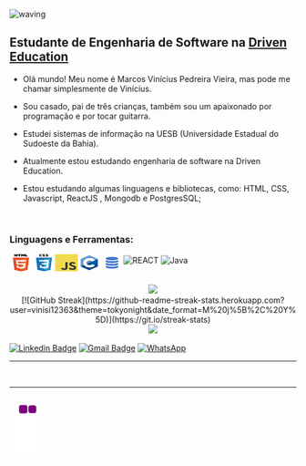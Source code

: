   ![waving](https://capsule-render.vercel.app/api?type=waving&height=200&text=Vinícius%20&fontAlignY=40&color=gradient)
  
  ## Estudante de Engenharia de Software na <a href="https://www.driven.com.br/">Driven Education</a>


- Olá mundo! Meu nome é Marcos Vinícius Pedreira Vieira, mas pode me chamar simplesmente de Vinícius.

- Sou casado, pai de três crianças, também sou um apaixonado por programação e por tocar guitarra.

- Estudei sistemas de informação na UESB (Universidade Estadual do Sudoeste da Bahia). 

- Atualmente estou estudando engenharia de software na Driven Education.
 
- Estou estudando algumas linguagens e bibliotecas, como: HTML, CSS, Javascript, ReactJS , Mongodb e PostgresSQL;

<br />

### Linguagens e Ferramentas:

<div width= "100%" justify-content="space-between">

<img align="left" alt="HTML5" height="30" width="40" src="https://raw.githubusercontent.com/github/explore/80688e429a7d4ef2fca1e82350fe8e3517d3494d/topics/html/html.png" />
<img align="left" alt="CSS3" height="30" width="40"
src="https://raw.githubusercontent.com/github/explore/80688e429a7d4ef2fca1e82350fe8e3517d3494d/topics/css/css.png" />
<img align="left" alt="JavaScript" height="30" width="40"
src="https://raw.githubusercontent.com/github/explore/80688e429a7d4ef2fca1e82350fe8e3517d3494d/topics/javascript/javascript.png" />
<img align="center" alt="REACT" height="30" width="40" 
src="https://cdn.jsdelivr.net/gh/devicons/devicon/icons/react/react-original.svg">
<img align="left" alt="C" height="30" width="40"
src="https://raw.githubusercontent.com/github/explore/80688e429a7d4ef2fca1e82350fe8e3517d3494d/topics/c/c.png" />
<img align="left" alt="SQL" height="30" width="40"
src="https://raw.githubusercontent.com/github/explore/80688e429a7d4ef2fca1e82350fe8e3517d3494d/topics/sql/sql.png" />
<img align="center" alt="Java" height="30" width="40" 
src="https://cdn.jsdelivr.net/gh/devicons/devicon/icons/java/java-original.svg" />

</div>

<br />
<br />
<div style="display: inline_block" align="center" gap="15px">
    <img width="500rem" src="https://github-readme-stats.vercel.app/api?username=vinisi12363&show_icons=true&theme=github_dark&include_all_commits=true&count_private=true"/>
    <br/>
   [![GitHub Streak](https://github-readme-streak-stats.herokuapp.com?user=vinisi12363&theme=tokyonight&date_format=M%20j%5B%2C%20Y%5D)](https://git.io/streak-stats)
    <br/>
    <img width="500rem" src="https://github-readme-stats.vercel.app/api/top-langs/?username=vinisi12363&layout=compact&langs_count=7&theme=github_dark&include_all_commits=true&count_private=true"/>
    <br/>
</div>

[![Linkedin Badge](https://img.shields.io/badge/-LinkedIn-blue?style=flat&logo=Linkedin&logoColor=white&link=https://www.linkedin.com/in/rebeccamanzi/)]([[https://www.linkedin.com/in/steniowagner/](https://www.linkedin.com/in/vini-si12363/)])
[![Gmail Badge](https://img.shields.io/badge/-Gmail-c14438?style=flat&logo=Gmail&logoColor=white&link=mailto:viniciuspv.si@gmail.com)](mailto:viniciuspv.si@gmail.com)
[![WhatsApp](https://img.shields.io/badge/WhatsApp-Chat-green.svg?style=flat-square&logo=whatsapp)](https://api.whatsapp.com/send?phone=5573988251737)

---
<br/>

----
![snake gif](https://github.com/vinisi12363/vinisi12363/blob/output/github-contribution-grid-snake.gif)



